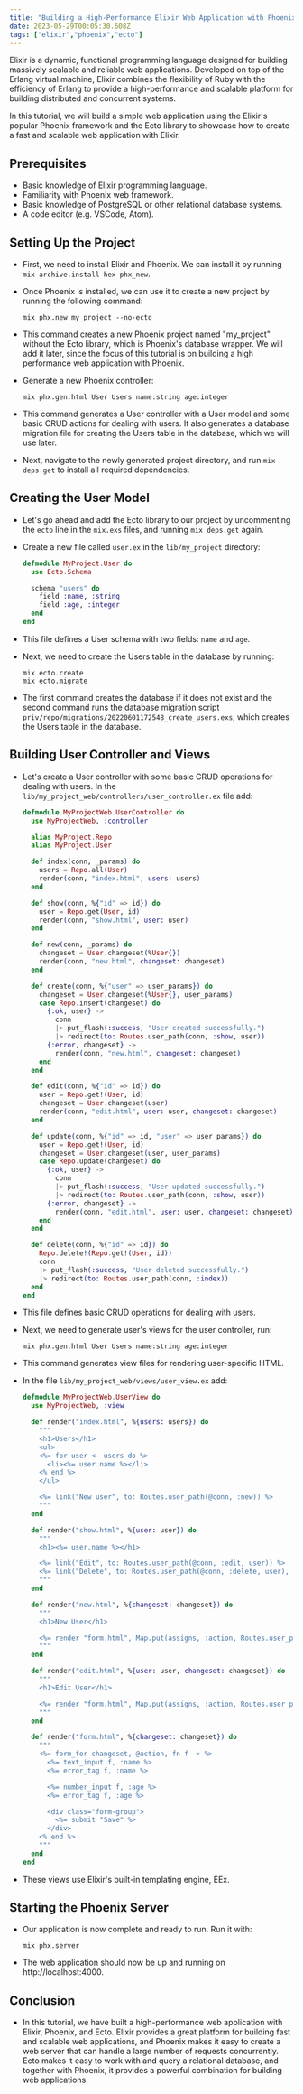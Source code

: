 ```yaml
---
title: "Building a High-Performance Elixir Web Application with Phoenix and Ecto"
date: 2023-05-29T00:05:30.608Z
tags: ["elixir","phoenix","ecto"]
---
```



Elixir is a dynamic, functional programming language designed for building massively scalable and reliable web applications. Developed on top of the Erlang virtual machine, Elixir combines the flexibility of Ruby with the efficiency of Erlang to provide a high-performance and scalable platform for building distributed and concurrent systems. 

In this tutorial, we will build a simple web application using the Elixir's popular Phoenix framework and the Ecto library to showcase how to create a fast and scalable web application with Elixir.

## Prerequisites

- Basic knowledge of Elixir programming language.
- Familiarity with Phoenix web framework.
- Basic knowledge of PostgreSQL or other relational database systems.
- A code editor (e.g. VSCode, Atom).

## Setting Up the Project

- First, we need to install Elixir and Phoenix. We can install it by running `mix archive.install hex phx_new`.

- Once Phoenix is installed, we can use it to create a new project by running the following command:

  ```
  mix phx.new my_project --no-ecto
  ```

- This command creates a new Phoenix project named "my_project" without the Ecto library, which is Phoenix's database wrapper. We will add it later, since the focus of this tutorial is on building a high performance web application with Phoenix.

- Generate a new Phoenix controller:

  ```
  mix phx.gen.html User Users name:string age:integer
  ```

- This command generates a User controller with a User model and some basic CRUD actions for dealing with users. It also generates a database migration file for creating the Users table in the database, which we will use later. 

- Next, navigate to the newly generated project directory, and run `mix deps.get` to install all required dependencies.

## Creating the User Model

- Let's go ahead and add the Ecto library to our project by uncommenting the `ecto` line in the `mix.exs` files, and running `mix deps.get` again.

- Create a new file called `user.ex` in the `lib/my_project` directory:

  ```elixir
  defmodule MyProject.User do
    use Ecto.Schema

    schema "users" do
      field :name, :string
      field :age, :integer
    end
  end
  ```

- This file defines a User schema with two fields: `name` and `age`. 

- Next, we need to create the Users table in the database by running:

  ```
  mix ecto.create
  mix ecto.migrate
  ```

- The first command creates the database if it does not exist and the second command runs the database migration script `priv/repo/migrations/20220601172548_create_users.exs`, which creates the Users table in the database.

## Building User Controller and Views

- Let's create a User controller with some basic CRUD operations for dealing with users. In the `lib/my_project_web/controllers/user_controller.ex` file add:

  ```elixir
  defmodule MyProjectWeb.UserController do
    use MyProjectWeb, :controller

    alias MyProject.Repo
    alias MyProject.User

    def index(conn, _params) do
      users = Repo.all(User)
      render(conn, "index.html", users: users)
    end

    def show(conn, %{"id" => id}) do
      user = Repo.get(User, id)
      render(conn, "show.html", user: user)
    end

    def new(conn, _params) do
      changeset = User.changeset(%User{})
      render(conn, "new.html", changeset: changeset)
    end

    def create(conn, %{"user" => user_params}) do
      changeset = User.changeset(%User{}, user_params)
      case Repo.insert(changeset) do
        {:ok, user} ->
          conn
          |> put_flash(:success, "User created successfully.")
          |> redirect(to: Routes.user_path(conn, :show, user))
        {:error, changeset} ->
          render(conn, "new.html", changeset: changeset)
      end
    end

    def edit(conn, %{"id" => id}) do
      user = Repo.get!(User, id)
      changeset = User.changeset(user)
      render(conn, "edit.html", user: user, changeset: changeset)
    end

    def update(conn, %{"id" => id, "user" => user_params}) do
      user = Repo.get!(User, id)
      changeset = User.changeset(user, user_params)
      case Repo.update(changeset) do
        {:ok, user} ->
          conn
          |> put_flash(:success, "User updated successfully.")
          |> redirect(to: Routes.user_path(conn, :show, user))
        {:error, changeset} ->
          render(conn, "edit.html", user: user, changeset: changeset)
      end
    end

    def delete(conn, %{"id" => id}) do
      Repo.delete!(Repo.get!(User, id))
      conn
      |> put_flash(:success, "User deleted successfully.")
      |> redirect(to: Routes.user_path(conn, :index))
    end
  end
  ```

- This file defines basic CRUD operations for dealing with users.

- Next, we need to generate user's views for the user controller, run:

  ```
  mix phx.gen.html User Users name:string age:integer
  ```

- This command generates view files for rendering user-specific HTML.

- In the file `lib/my_project_web/views/user_view.ex` add:

  ```elixir
  defmodule MyProjectWeb.UserView do
    use MyProjectWeb, :view

    def render("index.html", %{users: users}) do
      """
      <h1>Users</h1>
      <ul>
      <%= for user <- users do %>
        <li><%= user.name %></li>
      <% end %>
      </ul>

      <%= link("New user", to: Routes.user_path(@conn, :new)) %>
      """
    end

    def render("show.html", %{user: user}) do
      """
      <h1><%= user.name %></h1>

      <%= link("Edit", to: Routes.user_path(@conn, :edit, user)) %>
      <%= link("Delete", to: Routes.user_path(@conn, :delete, user), method: :delete, data: [confirm: "Are you sure?"]) %>
      """
    end

    def render("new.html", %{changeset: changeset}) do
      """
      <h1>New User</h1>

      <%= render "form.html", Map.put(assigns, :action, Routes.user_path(@conn, :create)), changeset: changeset %>
      """
    end

    def render("edit.html", %{user: user, changeset: changeset}) do
      """
      <h1>Edit User</h1>

      <%= render "form.html", Map.put(assigns, :action, Routes.user_path(@conn, :update, user)), changeset: changeset %>
      """
    end

    def render("form.html", %{changeset: changeset}) do
      """
      <%= form_for changeset, @action, fn f -> %>
        <%= text_input f, :name %>
        <%= error_tag f, :name %>

        <%= number_input f, :age %>
        <%= error_tag f, :age %>

        <div class="form-group">
          <%= submit "Save" %>
        </div>
      <% end %>
      """
    end
  end
  ```

- These views use Elixir's built-in templating engine, EEx.

## Starting the Phoenix Server

- Our application is now complete and ready to run. Run it with:

  ```
  mix phx.server
  ```

- The web application should now be up and running on http://localhost:4000.

## Conclusion

- In this tutorial, we have built a high-performance web application with Elixir, Phoenix, and Ecto. Elixir provides a great platform for building fast and scalable web applications, and Phoenix makes it easy to create a web server that can handle a large number of requests concurrently. Ecto makes it easy to work with and query a relational database, and together with Phoenix, it provides a powerful combination for building web applications.